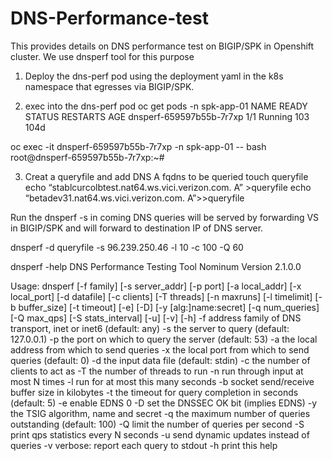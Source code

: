 # DNS-Performance-test
This provides details on DNS performance test on BIGIP/SPK in Openshift cluster. We use dnsperf tool for this purpose
1. Deploy the dns-perf pod using the deployment yaml in the k8s namespace that egresses via BIGIP/SPK.


2. exec into the dns-perf pod
oc get pods -n spk-app-01
NAME                         READY   STATUS    RESTARTS   AGE
dnsperf-659597b55b-7r7xp     1/1     Running   103        104d

oc exec -it dnsperf-659597b55b-7r7xp  -n spk-app-01 -- bash
root@dnsperf-659597b55b-7r7xp:~# 

3. Creat a queryfile and add DNS A fqdns to be queried
touch queryfile
echo “stablcurcolbtest.nat64.ws.vici.verizon.com.   A” >queryfile
echo “betadev31.nat64.ws.vici.verizon.com.   A”>>queryfile

Run the dnsperf -s <DNS Server IP> in coming DNS queries will be served by forwarding VS in BIGIP/SPK and will forward to destination IP of DNS server.

dnsperf -d queryfile -s 96.239.250.46 -l 10 -c 100 -Q 60


dnsperf -help
DNS Performance Testing Tool
Nominum Version 2.1.0.0

Usage: dnsperf [-f family] [-s server_addr] [-p port] [-a local_addr]
               [-x local_port] [-d datafile] [-c clients] [-T threads]
               [-n maxruns] [-l timelimit] [-b buffer_size] [-t timeout]
               [-e] [-D] [-y [alg:]name:secret] [-q num_queries]
               [-Q max_qps] [-S stats_interval] [-u] [-v] [-h]
  -f address family of DNS transport, inet or inet6 (default: any)
  -s the server to query (default: 127.0.0.1)
  -p the port on which to query the server (default: 53)
  -a the local address from which to send queries
  -x the local port from which to send queries (default: 0)
  -d the input data file (default: stdin)
  -c the number of clients to act as
  -T the number of threads to run
  -n run through input at most N times
  -l run for at most this many seconds
  -b socket send/receive buffer size in kilobytes
  -t the timeout for query completion in seconds (default: 5)
  -e enable EDNS 0
  -D set the DNSSEC OK bit (implies EDNS)
  -y the TSIG algorithm, name and secret
  -q the maximum number of queries outstanding (default: 100)
  -Q limit the number of queries per second
  -S print qps statistics every N seconds
  -u send dynamic updates instead of queries
  -v verbose: report each query to stdout
  -h print this help
